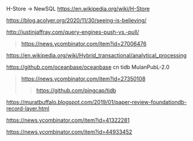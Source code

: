 H-Store -> NewSQL
https://en.wikipedia.org/wiki/H-Store

https://blog.acolyer.org/2020/11/30/seeing-is-believing/

http://justinjaffray.com/query-engines-push-vs.-pull/
> https://news.ycombinator.com/item?id=27006476

https://en.wikipedia.org/wiki/Hybrid_transactional/analytical_processing

https://github.com/oceanbase/oceanbase cn tidb MulanPubL-2.0
> https://news.ycombinator.com/item?id=27350108
> > https://github.com/pingcap/tidb

https://muratbuffalo.blogspot.com/2019/01/paper-review-foundationdb-record-layer.html

https://news.ycombinator.com/item?id=41322281

https://news.ycombinator.com/item?id=44933452